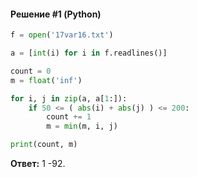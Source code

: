 #### Решение #1 (Python)
```python
f = open('17var16.txt')

a = [int(i) for i in f.readlines()]

count = 0
m = float('inf')

for i, j in zip(a, a[1:]):
	if 50 <= ( abs(i) + abs(j) ) <= 200:
		count += 1
		m = min(m, i, j)

print(count, m)
```

**Ответ:** 1 -92.
